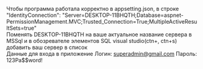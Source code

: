 Чтобы программа работала корректно  в appsetting.json, в строке "IdentityConnection": "Server=DESKTOP-11BHQTH;Database=aspnet-PermissionManagement.MVC;Trusted_Connection=True;MultipleActiveResultSets=true"  
Поменять DESKTOP-11BHQTH на ваше актуальное название сервера в MSSql и в обозревателе элементов SQL visual studio(ctn+\, ctn+s) добавить ваш сервер в список  
Данные для входа в приложение Логин: superadmin@gmail.com Пароль: 123Pa$$word!  

